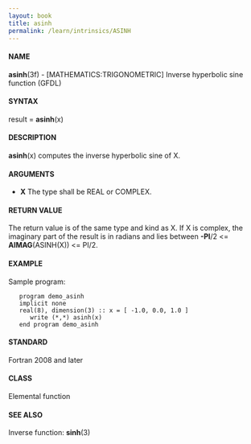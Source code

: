 ```yaml
---
layout: book
title: asinh
permalink: /learn/intrinsics/ASINH
---
```

#### NAME

__asinh__(3f) - \[MATHEMATICS:TRIGONOMETRIC\] Inverse hyperbolic sine function
(GFDL)

#### SYNTAX

result = __asinh__(x)

#### DESCRIPTION

__asinh__(x) computes the inverse hyperbolic sine of X.

#### ARGUMENTS

  - __X__
    The type shall be REAL or COMPLEX.

#### RETURN VALUE

The return value is of the same type and kind as X. If X is complex, the
imaginary part of the result is in radians and lies between __-PI__/2
\<= __AIMAG__(ASINH(X)) \<= PI/2.

#### EXAMPLE

Sample program:

```
   program demo_asinh
   implicit none
   real(8), dimension(3) :: x = [ -1.0, 0.0, 1.0 ]
      write (*,*) asinh(x)
   end program demo_asinh
```

#### STANDARD

Fortran 2008 and later

#### CLASS

Elemental function

#### SEE ALSO

Inverse function: __sinh__(3)
